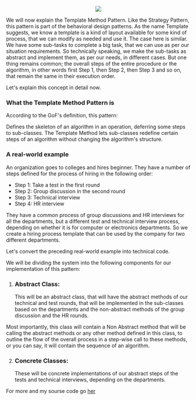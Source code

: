 <p align="center"><img src="https://sourcemaking.com/files/v2/content/patterns/Template_method_example-2x.png"></p>

We will now explain the Template Method Pattern. Like the Strategy Pattern, this pattern is part of the behavioral design patterns. As the name Template suggests, we know a template is a kind of layout available for some kind of process, that we can modify as needed and use it. The case here is similar. We have some sub-tasks to complete a big task, that we can use as per our situation requirements. So technically speaking, we make the sub-tasks as abstract and implement them, as per our needs, in different cases. But one thing remains common;  the overall steps of the entire procedure or the algorithm, in other words first Step 1, then Step 2, then Step 3 and so on, that remain the same in their execution order.

Let's explain this concept in detail now.

### What the Template Method Pattern is

According to the GoF's definition, this pattern:

Defines the skeleton of an algorithm in an operation, deferring some steps to sub-classes. The Template Method lets sub-classes redefine certain steps of an algorithm without changing the algorithm's structure.

### A real-world example

An organization goes to colleges and hires beginner. They have a number of steps defined for the process of hiring in the following order:

* Step 1: Take a test in the first round
* Step 2: Group discussion in the second round
* Step 3: Technical interview
* Step 4: HR interview

They have a common process of group discussions and HR interviews for all the departments, but a different test and technical interview process, depending on whether it is for computer or electronics departments. So we create a hiring process template that can be used by the company for two different departments.

Let's convert the preceding real-world example into technical code.

We will be dividing the system into the following components for our implementation of this pattern:

1. <h3>Abstract Class:</h3> This will be an abstract class, that will have the abstract methods of our technical and test rounds, that will be implemented in the sub-classes based on the departments and the non-abstract methods of the group discussion and the HR rounds.

Most importantly, this class will contain a Non Abstract method that will be calling the abstract methods or any other method defined in this class, to outline the flow of the overall process in a step-wise call to these methods, or you can say, it will contain the sequence of an algorithm.
 
2. <h3>Concrete Classes:</h3> These will be concrete implementations of our abstract steps of the tests and technical interviews, depending on the departments.


For more and my sourse code go <a href="https://github.com/VanHakobyan/DesignPatterns/tree/master/Template/Template">her</a> 
